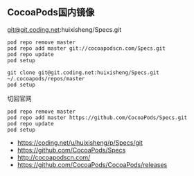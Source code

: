 CocoaPods国内镜像
----

git@git.coding.net:huixisheng/Specs.git


```
pod repo remove master
pod repo add master git://cocoapodscn.com/Specs.git
pod repo update
pod setup
```

    git clone git@git.coding.net:huixisheng/Specs.git ~/.cocoapods/repos/master
    pod setup

切回官网
```
pod repo remove master
pod repo add master https://github.com/CocoaPods/Specs.git
pod repo update
pod setup
```

- https://coding.net/u/huixisheng/p/Specs/git
- https://github.com/CocoaPods/Specs
- http://cocoapodscn.com/
- https://github.com/CocoaPods/CocoaPods/releases

